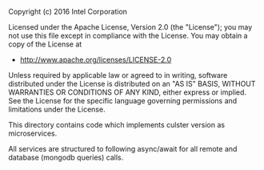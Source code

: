 Copyright (c) 2016 Intel Corporation 

Licensed under the Apache License, Version 2.0 (the "License");
you may not use this file except in compliance with the License.
You may obtain a copy of the License at
  - http://www.apache.org/licenses/LICENSE-2.0
 
Unless required by applicable law or agreed to in writing, software
distributed under the License is distributed on an "AS IS" BASIS,
WITHOUT WARRANTIES OR CONDITIONS OF ANY KIND, either express or implied.
See the License for the specific language governing permissions and
limitations under the License.

This directory contains code which implements culster version as microservices. 

All services are structured to following async/await for all remote and 
database (mongodb queries) calls.
